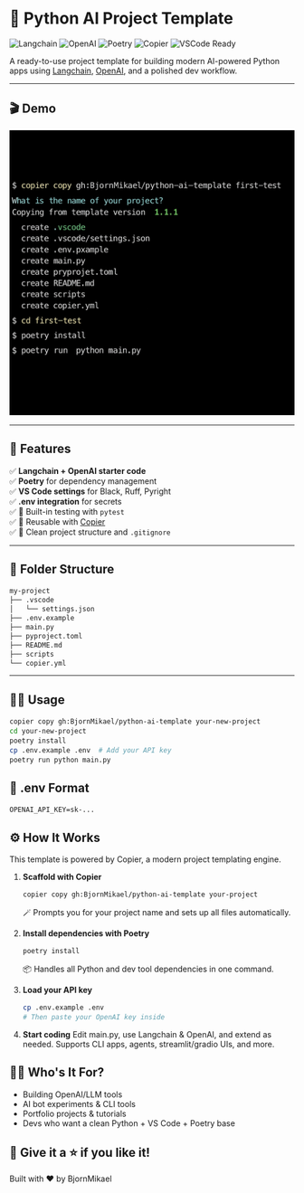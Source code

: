 # 🧠 Python AI Project Template
![Langchain](https://img.shields.io/badge/Langchain-%F0%9F%A7%A0-blueviolet)
![OpenAI](https://img.shields.io/badge/OpenAI-API-green)
![Poetry](https://img.shields.io/badge/Poetry-Dependency--Manager-blue)
![Copier](https://img.shields.io/badge/Copier-Template-yellow)
![VSCode Ready](https://img.shields.io/badge/VSCode-Settings%20Included-purple)

A ready-to-use project template for building modern AI-powered Python apps using [Langchain](https://github.com/langchain-ai/langchain), [OpenAI](https://platform.openai.com/), and a polished dev workflow.

---

## 🎬 Demo

![Python AI Template Demo](https://raw.githubusercontent.com/BjornMikael/images/main/python-ai-template.png)

---

## 🚀 Features
✅ **Langchain + OpenAI starter code**  
✅ **Poetry** for dependency management  
✅ **VS Code settings** for Black, Ruff, Pyright  
✅ **.env integration** for secrets  
✅ 🧪 Built-in testing with `pytest`  
✅ 🧰 Reusable with [Copier](https://copier.readthedocs.io/)  
✅ 🧹 Clean project structure and `.gitignore`

---

## 📁 Folder Structure
```
my-project
├── .vscode
│   └── settings.json
├── .env.example
├── main.py
├── pyproject.toml
├── README.md
├── scripts
└── copier.yml
```

---

## 🧙‍♂️ Usage
```bash
copier copy gh:BjornMikael/python-ai-template your-new-project
cd your-new-project
poetry install
cp .env.example .env  # Add your API key
poetry run python main.py
```

## 🔐 .env Format
```env
OPENAI_API_KEY=sk-...
```

## ⚙️ How It Works
This template is powered by Copier, a modern project templating engine.

1. **Scaffold with Copier**
   ```bash
   copier copy gh:BjornMikael/python-ai-template your-project
   ```
   🪄 Prompts you for your project name and sets up all files automatically.

2. **Install dependencies with Poetry**
   ```bash
   poetry install
   ```
   📦 Handles all Python and dev tool dependencies in one command.

3. **Load your API key**
   ```bash
   cp .env.example .env
   # Then paste your OpenAI key inside
   ```

4. **Start coding**
   Edit main.py, use Langchain & OpenAI, and extend as needed. Supports CLI apps, agents, streamlit/gradio UIs, and more.

## 👨‍🎓 Who's It For?
- Building OpenAI/LLM tools
- AI bot experiments & CLI tools
- Portfolio projects & tutorials
- Devs who want a clean Python + VS Code + Poetry base

## 🌟 Give it a ⭐ if you like it!
Built with ❤️ by BjornMikael
